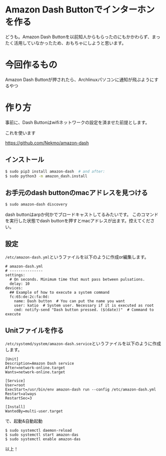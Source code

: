 Amazon Dash Buttonでインターホンを作る
===

どうも。Amazon Dash Buttonを以前知人からもらったのにもかかわらず、まったく活用していなかったため、おもちゃにしようと思います。

# 今回作るもの

Amazon Dash Buttonが押されたら、Archlinuxパソコンに通知が飛ぶようにするやつ

# 作り方
事前に、Dash Buttonはwifiネットワークの設定を済ませた前提とします。

これを使います

https://github.com/Nekmo/amazon-dash

## インストール
```bash
$ sudo pip3 install amazon-dash  # and after:
$ sudo python3 -m amazon_dash.install
```

## お手元のdash buttonのmacアドレスを見つける

```bash
$ sudo amazon-dash discovery
```

dash buttonはarpか何かでブロードキャストしてるみたいです。
このコマンドを実行した状態でdash buttonを押すとmacアドレスが出ます。控えてください。

## 設定

`/etc/amazon-dash.yml`というファイルを以下のように作成or編集します。

```yaml=
# amazon-dash.yml
# ---------------
settings:
  # On seconds. Minimum time that must pass between pulsations.
  delay: 10
devices:
  ## Example of how to execute a system command
  fc:65:de:2c:fa:0d:
    name: Dash button  # You can put the name you want
    user: katio  # System user. Necessary if it is executed as root
    cmd: notify-send "Dash button pressed. ($(date))"  # Command to execute

```

## Unitファイルを作る


`/etc/systemd/system/amazon-dash.service`というファイルを以下のように作成します。

```
[Unit]
Description=Amazon Dash service
After=network-online.target
Wants=network-online.target

[Service]
User=root
ExecStart=/usr/bin/env amazon-dash run --config /etc/amazon-dash.yml
Restart=always
RestartSec=3

[Install]
WantedBy=multi-user.target
```

で、起動&自動起動

```
$ sudo systemctl daemon-reload
$ sudo systemctl start amazon-das
$ sudo systemctl enable amazon-das
```

以上！
